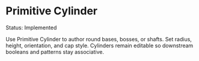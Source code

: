 # Primitive Cylinder

Status: Implemented

Use Primitive Cylinder to author round bases, bosses, or shafts. Set radius, height, orientation, and cap style. Cylinders remain editable so downstream booleans and patterns stay associative.
